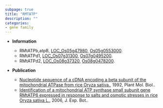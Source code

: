 ```yaml
---
subpage: true
title: "RMTATP"
description: ""
categories:
- gene family
---
```


* **Information**  
    + RMtATPb,atpB, [LOC_Os05g47980](http://rice.plantbiology.msu.edu/cgi-bin/ORF_infopage.cgi?orf=LOC_Os05g47980), [Os05g0553000](http://rapdb.dna.affrc.go.jp/viewer/gbrowse_details/irgsp1?name=Os05g0553000).
    + RMtATPd1, [LOC_Os07g31300](http://rice.plantbiology.msu.edu/cgi-bin/ORF_infopage.cgi?orf=LOC_Os07g31300), [Os07g0495200](http://rapdb.dna.affrc.go.jp/viewer/gbrowse_details/irgsp1?name=Os07g0495200).
    + RMtATPd2, [LOC_Os08g37320](http://rice.plantbiology.msu.edu/cgi-bin/ORF_infopage.cgi?orf=LOC_Os08g37320), [Os08g0478200](http://rapdb.dna.affrc.go.jp/viewer/gbrowse_details/irgsp1?name=Os08g0478200).

* **Publication**  
    + [Nucleotide sequence of a cDNA encoding a beta subunit of the mitochondrial ATPase from rice Oryza sativa.](http://www.ncbi.nlm.nih.gov/pubmed?term=Nucleotide+sequence+of+a+cDNA+encoding+a+beta+subunit+of+the+mitochondrial+ATPase+from+rice+Oryza+sativa.%5BTitle%5D), 1992, Plant Mol. Biol..
    + [Identification of a mitochondrial ATP synthase small subunit gene RMtATP6 expressed in response to salts and osmotic stresses in rice Oryza sativa L.](http://www.ncbi.nlm.nih.gov/pubmed?term=Identification+of+a+mitochondrial+ATP+synthase+small+subunit+gene+RMtATP6+expressed+in+response+to+salts+and+osmotic+stresses+in+rice+Oryza+sativa+L.%5BTitle%5D), 2006, J. Exp. Bot..



